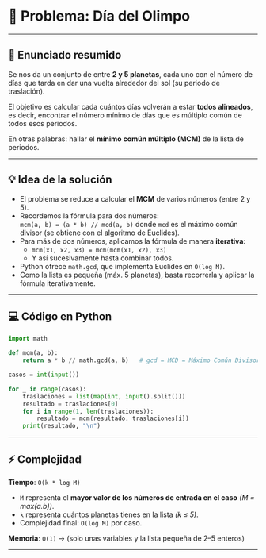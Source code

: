 #  🌌 Problema: Día del Olimpo

---

## 📜 Enunciado resumido
Se nos da un conjunto de entre **2 y 5 planetas**, cada uno con el número de días que tarda en dar una vuelta alrededor del sol (su periodo de traslación).  

El objetivo es calcular cada cuántos días volverán a estar **todos alineados**, es decir, encontrar el número mínimo de días que es múltiplo común de todos esos periodos.

En otras palabras: hallar el **mínimo común múltiplo (MCM)** de la lista de periodos.

---

## 💡 Idea de la solución
- El problema se reduce a calcular el **MCM** de varios números (entre 2 y 5).  
- Recordemos la fórmula para dos números: <br>
  `mcm(a, b) = (a * b) // mcd(a, b)`
  donde `mcd` es el máximo común divisor (se obtiene con el algoritmo de Euclides).  
- Para más de dos números, aplicamos la fórmula de manera **iterativa**:
  - `mcm(x1, x2, x3) = mcm(mcm(x1, x2), x3)`  
  - Y así sucesivamente hasta combinar todos.  
- Python ofrece `math.gcd`, que implementa Euclides en `O(log M)`.  
- Como la lista es pequeña (máx. 5 planetas), basta recorrerla y aplicar la fórmula iterativamente.

---

## 💻 Código en Python
```python
import math

def mcm(a, b):
    return a * b // math.gcd(a, b)   # gcd = MCD = Máximo Común Divisor

casos = int(input())

for _ in range(casos):
    traslaciones = list(map(int, input().split()))
    resultado = traslaciones[0]
    for i in range(1, len(traslaciones)):
        resultado = mcm(resultado, traslaciones[i])
    print(resultado, "\n")
```
---

## ⚡ Complejidad

**Tiempo**: `O(k * log M)`
- `M` representa el **mayor valor de los números de entrada en el caso** *(M = max(a.b))*.
- `k` representa cuántos planetas tienes en la lista *(k ≤ 5)*. 
- Complejidad final: `O(log M)` por caso.

**Memoria**: `O(1)` -> (solo unas variables y la lista pequeña de 2–5 enteros)

---
